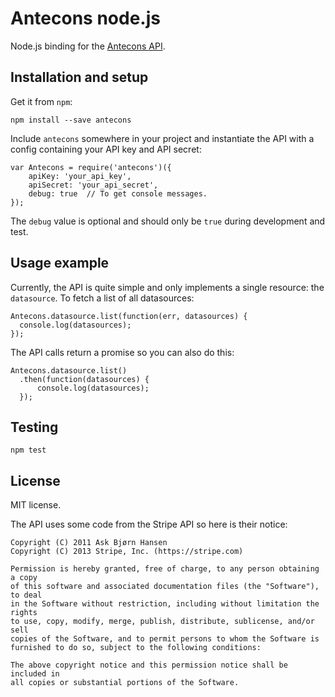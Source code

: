 Antecons node.js
================

Node.js binding for the [Antecons API](https://api.antecons.net).

Installation and setup
----------------------

Get it from `npm`:

    npm install --save antecons

Include `antecons` somewhere in your project and instantiate the API with a
config containing your API key and API secret:
    
    var Antecons = require('antecons')({
        apiKey: 'your_api_key',
        apiSecret: 'your_api_secret',
        debug: true  // To get console messages.
    });

The `debug` value is optional and should only be `true` during development and
test.

Usage example
-------------

Currently, the API is quite simple and only implements a single resource: the
`datasource`. To fetch a list of all datasources:

    Antecons.datasource.list(function(err, datasources) {
      console.log(datasources);
    });

The API calls return a promise so you can also do this:

    Antecons.datasource.list()
      .then(function(datasources) {
          console.log(datasources);
      });

Testing
-------

    npm test

License
-------

MIT license.

The API uses some code from the Stripe API so here is their notice:

    Copyright (C) 2011 Ask Bjørn Hansen
    Copyright (C) 2013 Stripe, Inc. (https://stripe.com)

    Permission is hereby granted, free of charge, to any person obtaining a copy
    of this software and associated documentation files (the "Software"), to deal
    in the Software without restriction, including without limitation the rights
    to use, copy, modify, merge, publish, distribute, sublicense, and/or sell
    copies of the Software, and to permit persons to whom the Software is
    furnished to do so, subject to the following conditions:

    The above copyright notice and this permission notice shall be included in
    all copies or substantial portions of the Software.
